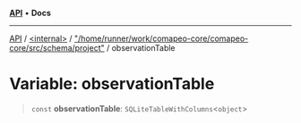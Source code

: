 [**API**](../../../../README.md) • **Docs**

***

[API](../../../../README.md) / [\<internal\>](../../../README.md) / ["/home/runner/work/comapeo-core/comapeo-core/src/schema/project"](../README.md) / observationTable

# Variable: observationTable

> `const` **observationTable**: `SQLiteTableWithColumns`\<`object`\>
